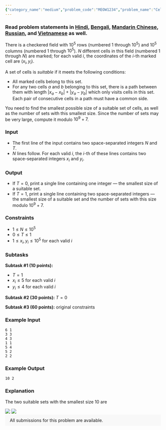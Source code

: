 ```yaml
---
{"category_name":"medium","problem_code":"MEOW1234","problem_name":"Cell Shell","problemComponents":{"constraints":"","constraintsState":false,"subtasks":"","subtasksState":false,"inputFormat":"","inputFormatState":false,"outputFormat":"","outputFormatState":false,"sampleTestCases":{}},"video_editorial_url":"https://youtu.be/O77mTEebGB4","languages_supported":{"0":"CPP14","1":"C","2":"JAVA","3":"PYTH 3.6","4":"CPP17","5":"PYTH","6":"PYP3","7":"CS2","8":"ADA","9":"PYPY","10":"TEXT","11":"PAS fpc","12":"NODEJS","13":"RUBY","14":"PHP","15":"GO","16":"HASK","17":"TCL","18":"PERL","19":"SCALA","20":"LUA","21":"kotlin","22":"BASH","23":"JS","24":"LISP sbcl","25":"rust","26":"PAS gpc","27":"BF","28":"CLOJ","29":"R","30":"D","31":"CAML","32":"FORT","33":"ASM","34":"swift","35":"FS","36":"WSPC","37":"LISP clisp","38":"SQL","39":"SCM guile","40":"PERL6","41":"ERL","42":"CLPS","43":"ICK","44":"NICE","45":"PRLG","46":"ICON","47":"COB","48":"SCM chicken","49":"PIKE","50":"SCM qobi","51":"ST","52":"SQLQ","53":"NEM"},"max_timelimit":1,"source_sizelimit":50000,"problem_author":"fairy_winx","problem_tester":"","date_added":"1-02-2021","tags":{"0":"combinatorics","1":"fairy_winx","2":"feb21","3":"math","4":"medium","5":"observation","6":"vichitr"},"problem_difficulty_level":"Medium-Hard","best_tag":"Medium Hard","editorial_url":"https://discuss.codechef.com/problems/MEOW1234","time":{"view_start_date":1104528600,"submit_start_date":1104528600,"visible_start_date":1104528600,"end_date":1735669800},"is_direct_submittable":false,"problemDiscussURL":"https://discuss.codechef.com/search?q=MEOW1234","is_proctored":false,"visitedContests":{},"layout":"problem"}
---
```

### Read problem statements in [Hindi](https://www.codechef.com/download/translated/FEB21/hindi/MEOW1234.pdf), [Bengali](https://www.codechef.com/download/translated/FEB21/bengali/MEOW1234.pdf), [Mandarin Chinese](https://www.codechef.com/download/translated/FEB21/mandarin/MEOW1234.pdf), [Russian](https://www.codechef.com/download/translated/FEB21/russian/MEOW1234.pdf), and [Vietnamese](https://www.codechef.com/download/translated/FEB21/vietnamese/MEOW1234.pdf) as well.

There is a checkered field with $10^5$ rows (numbered $1$ through $10^5$) and $10^5$ columns (numbered $1$ through $10^5$). $N$ different cells in this field (numbered $1$ through $N$) are marked; for each valid $i$, the coordinates of the $i$-th marked cell are $(x_i, y_i)$.

A set of cells is *suitable* if it meets the following conditions:
- All marked cells belong to this set.
- For any two cells $a$ and $b$ belonging to this set, there is a path between them with length $|x_a - x_b| + |y_a - y_b|$ which only visits cells in this set. Each pair of consecutive cells in a path must have a common side.

You need to find the smallest possible size of a suitable set of cells, as well as the number of sets with this smallest size. Since the number of sets may be very large, compute it modulo $10^9 + 7$.

### Input
- The first line of the input contains two space-separated integers $N$ and $T$.
- $N$ lines follow. For each valid $i$, the $i$-th of these lines contains two space-separated integers $x_i$ and $y_i$.

### Output
- If $T = 0$, print a single line containing one integer ― the smallest size of a suitable set. 
- If $T = 1$, print a single line containing two space-separated integers ― the smallest size of a suitable set and the number of sets with this size modulo $10^9+7$.

### Constraints 
- $1 \leq N \leq 10^5$
- $0 \leq T \leq 1$
- $1 \leq x_i, y_i \leq 10^5$ for each valid $i$

### Subtasks
**Subtask #1 (10 points):**
- $T = 1$
- $x_i \leq 5$ for each valid $i$
- $y_i \leq 4$ for each valid $i$

**Subtask #2 (30 points):** $T = 0$

**Subtask #3 (60 points):** original constraints

### Example Input
```
6 1
3 3
4 3
1 1
5 4
5 2
2 2
```

### Example Output
```
10 2
```

### Explanation
The two suitable sets with the smallest size $10$ are

<img src="https://i.ibb.co/kDMZszV/first.png" />

<img src="https://i.ibb.co/17yjDh7/second.png" />

<aside style='background: #f8f8f8;padding: 10px 15px;'><div>All submissions for this problem are available.</div></aside>